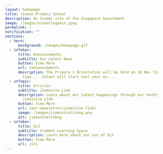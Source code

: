 ```yaml
---
layout: homepage
title: Jiemin Primary School
description: An Isomer site of the Singapore Government
image: /images/schoollogomin.jpeg
permalink: /
notification: ""
sections:
  - hero:
      background: /images/homepage.gif
  - infobar:
      title: Announcements
      subtitle: Our Latest News
      button: View More
      url: /announcements
      description: The Primary 1 Orientation will be held on 16 Nov (Sat) 9am to
        11am...  School will start next year on...
  - infopic:
      title: Articles
      subtitle: Jieminite Link
      description: Learn about our latest happenings through our termly newsletter
        Jieminite Link
      button: View More
      url: /our-newsletter/jieminite-link/
      image: /images/jieminitelinkeg.png
      alt: jieminitelinkeg
  - infobar:
      title: SLS
      subtitle: Student Learning Space
      description: Learn more about our use of SLS
      button: View More
      url: /sls
---
```

